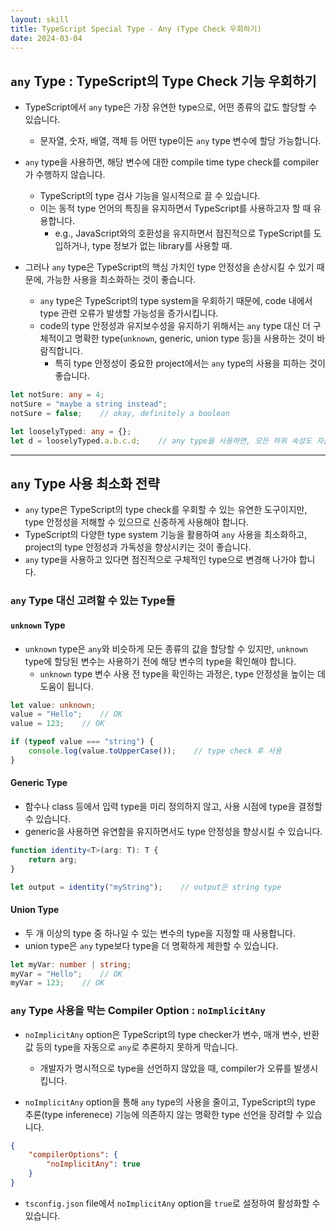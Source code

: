 ```yaml
---
layout: skill
title: TypeScript Special Type - Any (Type Check 우회하기)
date: 2024-03-04
---
```





## `any` Type : TypeScript의 Type Check 기능 우회하기

- TypeScript에서 `any` type은 가장 유연한 type으로, 어떤 종류의 값도 할당할 수 있습니다.
    - 문자열, 숫자, 배열, 객체 등 어떤 type이든 `any` type 변수에 할당 가능합니다.

- `any` type을 사용하면, 해당 변수에 대한 compile time type check를 compiler가 수행하지 않습니다.
    - TypeScript의 type 검사 기능을 일시적으로 끌 수 있습니다.
    - 이는 동적 type 언어의 특징을 유지하면서 TypeScript를 사용하고자 할 때 유용합니다.
        - e.g., JavaScript와의 호환성을 유지하면서 점진적으로 TypeScript를 도입하거나, type 정보가 없는 library를 사용할 때.

- 그러나 `any` type은 TypeScript의 핵심 가치인 type 안정성을 손상시킬 수 있기 때문에, 가능한 사용을 최소화하는 것이 좋습니다.
    - `any` type은 TypeScript의 type system을 우회하기 때문에, code 내에서 type 관련 오류가 발생할 가능성을 증가시킵니다.
    - code의 type 안정성과 유지보수성을 유지하기 위해서는 `any` type 대신 더 구체적이고 명확한 type(`unknown`, generic, union type 등)을 사용하는 것이 바람직합니다.
        - 특히 type 안정성이 중요한 project에서는 `any` type의 사용을 피하는 것이 좋습니다.


```typescript
let notSure: any = 4;
notSure = "maybe a string instead";
notSure = false;    // okay, definitely a boolean

let looselyTyped: any = {};
let d = looselyTyped.a.b.c.d;    // any type을 사용하면, 모든 하위 속성도 자동으로 any type이 됨
```




---




## `any` Type 사용 최소화 전략

- `any` type은 TypeScript의 type check를 우회할 수 있는 유연한 도구이지만, type 안정성을 저해할 수 있으므로 신중하게 사용해야 합니다.
- TypeScript의 다양한 type system 기능을 활용하여 `any` 사용을 최소화하고, project의 type 안정성과 가독성을 향상시키는 것이 좋습니다.
- `any` type을 사용하고 있다면 점진적으로 구체적인 type으로 변경해 나가야 합니다.


### `any` Type 대신 고려할 수 있는 Type들

#### `unknown` Type

- `unknown` type은 `any`와 비슷하게 모든 종류의 값을 할당할 수 있지만, `unknown` type에 할당된 변수는 사용하기 전에 해당 변수의 type을 확인해야 합니다.
    - `unknown` type 변수 사용 전 type을 확인하는 과정은, type 안정성을 높이는 데 도움이 됩니다.

```typescript
let value: unknown;
value = "Hello";    // OK
value = 123;    // OK

if (typeof value === "string") {
    console.log(value.toUpperCase());    // type check 후 사용
}
```

#### Generic Type

- 함수나 class 등에서 입력 type을 미리 정의하지 않고, 사용 시점에 type을 결정할 수 있습니다.
- generic을 사용하면 유연함을 유지하면서도 type 안정성을 향상시킬 수 있습니다.

```typescript
function identity<T>(arg: T): T {
    return arg;
}

let output = identity("myString");    // output은 string type
```

#### Union Type

- 두 개 이상의 type 중 하나일 수 있는 변수의 type을 지정할 때 사용합니다.
- union type은 `any` type보다 type을 더 명확하게 제한할 수 있습니다.

```typescript
let myVar: number | string;
myVar = "Hello";    // OK
myVar = 123;    // OK
```


### `any` Type 사용을 막는 Compiler Option : `noImplicitAny`

- `noImplicitAny` option은 TypeScript의 type checker가 변수, 매개 변수, 반환 값 등의 type을 자동으로 `any`로 추론하지 못하게 막습니다.
    - 개발자가 명시적으로 type을 선언하지 않았을 때, compiler가 오류를 발생시킵니다.

- `noImplicitAny` option을 통해 `any` type의 사용을 줄이고, TypeScript의 type 추론(type inferenece) 기능에 의존하지 않는 명확한 type 선언을 장려할 수 있습니다.

```json
{
    "compilerOptions": {
        "noImplicitAny": true
    }
}
```

- `tsconfig.json` file에서 `noImplicitAny` option을 `true`로 설정하여 활성화할 수 있습니다.
